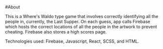 #About

This is a Where's Waldo type game that involves correctly identifying all the people in, currently, the Last Supper. On each guess, app calls Firebase which hosts the correct locations of all the people in the artwork to prevent cheating. Firebase also stores a high scores page.

Technologies used: Firebase, Javascript, React, SCSS, and HTML. 


